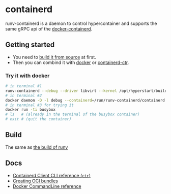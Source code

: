 # containerd

runv-containerd is a daemon to control hypercontainer and supports the same gRPC api of the [docker-containerd](https://github.com/docker/containerd/).

## Getting started

 - You need to [build it from source](https://github.com/hyperhq/runv#build) at first.
 - Then you can combind it with [docker](https://github.com/docker/docker) or [containerd-ctr](https://github.com/docker/containerd/tree/master/ctr).

### Try it with docker

```bash
# in terminal #1
runv-containerd --debug --driver libvirt --kernel /opt/hyperstart/build/kernel --initrd /opt/hyperstart/build/hyper-initrd.img
# in terminal #2
docker daemon -D -l debug --containerd=/run/runv-containerd/containerd.sock
# in terminal #3 for trying it
docker run -ti busybox
# ls   # (already in the terminal of the busybox container)
# exit # (quit the container)
```

## Build
The same as [the build of runv](https://github.com/hyperhq/runv#build)

## Docs

 * [Containerd Client CLI reference (`ctr`)](https://github.com/docker/containerd/tree/master/docs/cli.md)
 * [Creating OCI bundles](https://github.com/docker/containerd/tree/master/docs/bundle.md)
 * [Docker CommandLine reference](https://github.com/docker/docker/tree/master/docs/reference/commandline)

